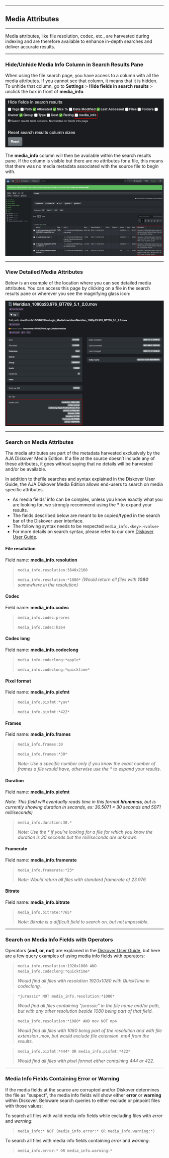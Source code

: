 ___
## Media Attributes
___

Media attributes, like file resolution, codec, etc., are harvested during indexing and are therefore available to enhance in-depth searches and deliver accurate results.

___
### Hide/Unhide Media Info Column in Search Results Pane

When using the file search page, you have access to a column with all the media attributes. If you cannot see that column, it means that it is hidden. To unhide that column, go to  **Settings**  >  **Hide fields in search results**  > unclick the box in front of  **media_info**.

![Image: Hide/Unhide Media Info Field](images/image_aja_edition_mediainfo_hide_unhide_column.png)

The  **media_info** column will then be available within the search results pane. If the column is visible but there are no attributes for a file, this means that there was no media metadata associated with the source file to begin with.

![Image: Media Info Column in Search Results](images/image_aja_edition_mediainfo_column_in_search_results_pane.png)

___
### View Detailed Media Attributes

Below is an example of the location where you can see detailed media attributes. You can access this page by clicking on a file in the search results pane or wherever you see the magnifying glass icon:

![Image: Harvested Media Attributes](images/image_aja_edition_media_info_file_attributes.png)

___
### Search on Media Attributes

The media attributes are part of the metadata harvested exclusively by the AJA Diskover Media Edition. If a file at the source doesn’t include any of these attributes, it goes without saying that no details will be harvested and/or be available.

In addition to thefile searches and syntax explained in the Diskover User Guide, the AJA Diskover Media Edition allows end-users to search on media specific attributes.

- As media fields’ info can be complex, unless you know exactly what you are looking for, we strongly recommend using the **\*** to expand your results. 
- The fields described below are meant to be copied/typed in the search bar of the Diskover user interface.
- The following syntax needs to be respected `media_info.<key>:<value>`
- For more details on search syntax, please refer to our core [Diskover User Guide](https://docs.diskoverdata.com/diskover_user_guide/#manual-search-syntax).

#### File resolution
Field name: **media_info.resolution**
>`media_info.resolution:3840x2160`
>
>`media_info.resolution:*1080*` _(Would return all files with  **1080**  somewhere in the resolution)_

#### Codec
Field name: **media_info.codec**
>`media_info.codec:prores`
>
>`media_info.codec:h264`

#### Codec long
Field name: **media_info.codeclong**
>`media_info.codeclong:*apple*`
>
>`media_info.codeclong:*quicktime*`

#### Pixel format
Field name: **media_info.pixfmt**
>`media_info.pixfmt:*yuv*`
>
>`media_info.pixfmt:*422*`

#### Frames
Field name: **media_info.frames**
>`media_info.frames:30`
>
>`media_info.frames:*30*`
>
> _Note: Use a specific number only if you know the exact number of frames a file would have, otherwise use the * to expand your results._

#### Duration
Field name: **media_info.pixfmt**

_Note: This field will eventually reads time in this format **hh:mm:ss**, but is currently showing duration in seconds, ex: 30.5071 = 30 seconds and 5071 milliseconds)_

>`media_info.duration:30.*`
>
>_Note: Use the * if you’re looking for a file for which you know the duration is 30 seconds but the milliseconds are unknown._

#### Framerate
Field name: **media_info.framerate**
>`media_info.framerate:*23*`
>
>_Note: Would return all files with standard framerate of 23.976_

#### Bitrate
Field name: **media_info.bitrate**
>`media_info.bitrate:*765*`
>
>_Note: Bitrate is a difficult field to search on, but not impossible._

___
### Search on Media Info Fields with Operators
Operators (**and, or, not**) are explained in the [Diskover User Guide](https://docs.diskoverdata.com/diskover_user_guide/#manual-search-syntax), but here are a few query examples of using media info fields with operators:

>`media_info.resolution:1920x1080 AND media_info.codeclong:*quicktime*`
>
>_Would find all files with resolution 1920x1080 with QuickTime in codeclong._


>`*jurassic* NOT media_info.resolution:*1080*`
>
>_Woud find all files containing "jurassic" in the file name and/or path, but with any other resolution beside 1080 being part of that field._


>`media_info.resolution:*1080* AND mov NOT mp4`
>
>_Would find all files with 1080 being part of the resolution and with file extension .mov, but would exclude file extension .mp4 from the results._


>`media_info.pixfmt:*444* OR media_info.pixfmt:*422*`
>
>_Would find all files with pixel format either containing 444 or 422._

___
### Media Info Fields Containing Error or Warning

If the media fields at the source are corrupted and/or Diskover determines the file as "suspect", the media info fields will show either **error** or **warning** within Diskover. Beloware search queries to either exclude or pinpoint files with those values:

To search all files with valid media info fields while excluding files with *error* and *warning*:
>`media_info:* NOT (media_info.error:* OR media_info.warning:*)`

To search all files with media info fields containing *error* and *warning*:
>`media_info.error:* OR media_info.warning:*`
